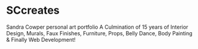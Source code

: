 # SCcreates
Sandra Cowper personal art portfolio
A Culmination of 15 years of Interior Design, Murals, Faux Finishes, Furniture, Props, Belly Dance, Body Painting & Finally Web Development!
